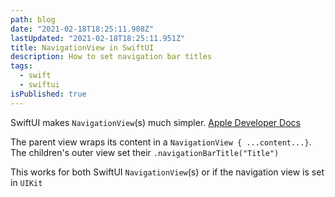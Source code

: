 ```yaml
---
path: blog
date: "2021-02-18T18:25:11.908Z"
lastUpdated: "2021-02-18T18:25:11.951Z"
title: NavigationView in SwiftUI
description: How to set navigation bar titles
tags:
  - swift
  - swiftui
isPublished: true
---
```


SwiftUI makes `NavigationView`(s) much simpler. [Apple Developer Docs](https://developer.apple.com/documentation/swiftui/navigationview)

The parent view wraps its content in a `NavigationView { ...content...}`. The children's outer view set their `.navigationBarTitle("Title")`

This works for both SwiftUI `NavigationView`(s) or if the navigation view is set in `UIKit`
